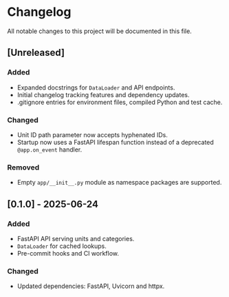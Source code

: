 # Changelog

All notable changes to this project will be documented in this file.

## [Unreleased]
### Added
- Expanded docstrings for `DataLoader` and API endpoints.
- Initial changelog tracking features and dependency updates.
- .gitignore entries for environment files, compiled Python and test cache.

### Changed
- Unit ID path parameter now accepts hyphenated IDs.
- Startup now uses a FastAPI lifespan function instead of a deprecated
  ``@app.on_event`` handler.

### Removed
- Empty `app/__init__.py` module as namespace packages are supported.

## [0.1.0] - 2025-06-24
### Added
- FastAPI API serving units and categories.
- `DataLoader` for cached lookups.
- Pre-commit hooks and CI workflow.
### Changed
- Updated dependencies: FastAPI, Uvicorn and httpx.
